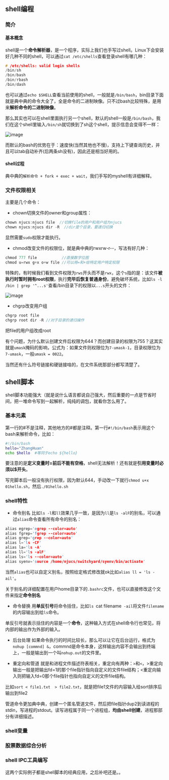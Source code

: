 ## shell编程

### 简介
#### 基本概念
shell是一个**命令解析器**，是一个程序，实际上我们也手写过shell。Linux下会安装好几种不同的shell，可以通过`cat /etc/shells`查看登录shell有哪几种：
```cpp
# /etc/shells: valid login shells
/bin/sh
/bin/bash
/bin/rbash
/bin/dash
```
也可以通过`echo $SHELL`查看当前使用的shell，一般就是`/bin/bash`，bin目录下面就是典中典的命令大全了，全是命令的二进制映像。只不过bash比较特殊，是用来**解析命令的二进制映像**。

那么其实也可以在shell里面执行另一个shell，默认的shell一般是`/bin/bash`，我们在这个shell里输入`/bin/sh`就切换到了sh这个shell，提示信息会变得不一样：

![image](https://user-images.githubusercontent.com/55400137/153984051-9eeaab91-86e9-4c08-a3da-a276ed8cad08.png)

而默认的bash的优势在于：速度快(当然其他也不慢)，支持上下键查询历史，并且可以tab自动补齐(后两条sh没有)，因此还是相当好用的。

#### shell过程

典中典的`解析命令 + fork + exec + wait`，我们手写的myshell有详细解释。

### 文件权限相关
主要是几个命令：
* chown切换文件的owner和group属性：
```cpp
chown njucs:njucs file  //切换file的用户和用户组为njucs
chown njucs:njucs dir -R  //dir是个目录，要递归切换
```
显然需要`sudo`权限才能执行。
* chmod改变文件的权限位，就是典中典的rwxrw-r--，写法有好几种：
```cpp
chmod 777 file           //直接数字位图
chmod u=rwx g+x o+w file //可以用=和+给特定用户特定权限
```
特殊的，有时候我们看到文件权限为`rws`开头而不是`rwx`，这个`s`指的是：该文件**被执行时暂时拥有root权限**，执行**完毕后恢复普通身份**，避免破坏系统，比如`ls -l /bin | grep '^...s'`查看/bin目录下的权限以`...s`开头的文件：

![image](https://user-images.githubusercontent.com/55400137/153987247-1c813d92-9eec-462c-bb79-53133fc3283f.png)

* chgrp改变用户组
```cpp
chgrp root file
chgrp root dir -R //对于目录的递归操作
```
把file的用户组改成root

有个问题，为什么默认创建文件后权限为644？而创建目录的权限为755？这其实就是`umask`掩码的影响，公式为：如果文件则权限位为`7-umask-1`，目录权限位为`7-umask`，一般`umask = 0022`。

当然还有什么符号链接和硬链接啥的，在文件系统那部分都写清楚了。

## shell脚本
shell脚本功能强大（就是说什么语言都说自己强大，然后重要的一点是节省时间，把一堆命令写到一起解析，纯纯的调包，就看你怎么用了。

### 基本元素
第一行的#不是注释，其他地方的#都是注释。第一行`#!/bin/bash`表示用这个bash来解析命令，比如：
```sh
#!/bin/bash
hello="ZhangHuan"
echo $hello  #等同于echo ${hello}
```
要注意的是**定义变量时=前后不能有空格**，shell无法解析！还有就是**引用变量时必须以$开头**。

写完脚本后一般没有执行权限，因为默认644，手动改一下就行`chmod u+x 01hello.sh`，然后`./01hello.sh`

### shell特性
* 命令别名
比如`ls -l`和`ll`效果几乎一致，是因为`ll`是`ls -alF`的别名，可以通过`alias`命令查看所有命令的别名：
```cpp
alias egrep='egrep --color=auto'
alias fgrep='fgrep --color=auto'
alias grep='grep --color=auto'
alias l='ls -CF'
alias la='ls -A'
alias ll='ls -alF'
alias ls='ls --color=auto'
alias syenv='source /home/njucs/switchyard/syenv/bin/activate'
```
当然`alias`也可以自定义别名，按照给定格式修改就ok比如`alias ll = 'ls -ail'`。

关于别名的详细配置在用户home目录下的`.bashrc`文件，也可以直接修改这个文件来指定**命令别名**

* 命令替换
用**单反引号**将命令括住，比如`ls `cat filename` -ail`将文件`filename`的内容输出到给`ls`命令。

单反引号就表示括住的内容是一个**命令**，这种输入方式在shell命令行也常见，将内部的输出作为外部的输入。

* 后台处理
如果命令执行的时间比较长，那么可以让它在后台运行，格式为`nohup [commnd] &`，commnd是命令本身，这样输出内容不会输出到终端上，一般是输出到一个叫`nohup.out`的文件里。

* 重定向和管道
就是和进程文件描述符表相关，重定向有两种：`>`和`<`，>重定向输出一般是把输出fd=1的那个file指针指向自定义的文件file结构；<重定向输入则把输入fd=0那个file指针也指向自定义的文件file结构。

比如`sort < file1.txt  > file2.txt`，就是把file1文件的内容输入给sort排序后输出到file2

管道命令更加典中典，创建一个匿名管道文件，然后把file指针dup2到读进程的stdin，写进程的stdout。读写进程属于同一个进程组，**均由shell创建**，进程那部分有详细描述。

### shell变量


### 股票数据综合分析

### shell IPC工具编写

这两个实际例子都是shell脚本的经典应用，之后补吧还是。。
